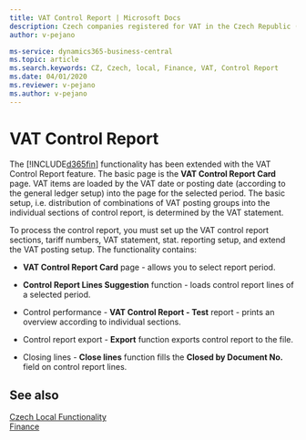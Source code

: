 ```yaml
---
title: VAT Control Report | Microsoft Docs
description: Czech companies registered for VAT in the Czech Republic (with assigned CZ VAT ID number) have the obligation to submit the VAT Control Report.
author: v-pejano

ms-service: dynamics365-business-central
ms.topic: article
ms.search.keywords: CZ, Czech, local, Finance, VAT, Control Report
ms.date: 04/01/2020
ms.reviewer: v-pejano
ms.author: v-pejano
---
```


# VAT Control Report

The [!INCLUDE[d365fin](../../includes/d365fin_md.md)] functionality has been extended with the VAT Control Report feature. The basic page is the **VAT Control Report Card** page. VAT items are loaded by the VAT date or posting date (according to the general ledger setup) into the page for the selected period. The basic setup, i.e. distribution of combinations of VAT posting groups into the individual sections of control report, is determined by the VAT statement.

To process the control report, you must set up the VAT control report sections, tariff numbers, VAT statement, stat. reporting setup, and extend the VAT posting setup. The functionality contains:

* **VAT Control Report Card** page - allows you to select report period.

* **Control Report Lines Suggestion** function - loads control report lines of a selected period.

* Control performance - **VAT Control Report - Test** report - prints an overview according to individual sections.

* Control report export - **Export** function exports control report to the file.

* Closing lines - **Close lines** function fills the **Closed by Document No.** field on control report lines.

## See also
[Czech Local Functionality](czech-local-functionality.md)  
[Finance](../../finance.md)
